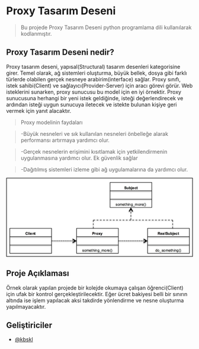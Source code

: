 # Proxy Tasarım Deseni
> Bu projede Proxy Tasarım Deseni python programlama dili kullanılarak kodlanmıştır.

## Proxy Tasarım Deseni nedir?
Proxy tasarım deseni, yapısal(Structural) tasarım desenleri kategorisine girer. Temel olarak, ağ sistemleri oluşturma, büyük bellek, dosya gibi farklı türlerde olabilen gerçek nesneye arabirim(interface) sağlar. Proxy sınıfı, istek sahibi(Client) ve sağlayıcı(Provider-Server) için aracı görevi görür. Web isteklerini sunarken, proxy sunucusu bu model için en iyi örnektir. Proxy sunucusuna herhangi bir yeni istek geldiğinde, isteği değerlendirecek ve ardından isteği uygun sunucuya iletecek ve istekte bulunan kişiye geri vermek için yanıt alacaktır.

> Proxy modelinin faydaları

> -Büyük nesneleri ve sık kullanılan nesneleri önbelleğe alarak performansı artırmaya yardımcı olur.

> -Gerçek nesnelerin erişimini kısıtlamak için yetkilendirmenin uygulanmasına yardımcı olur. Ek güvenlik sağlar

> -Dağıtılmış sistemleri izleme gibi ağ uygulamalarına da yardımcı olur.

![Algorithm schema](./proxy_diagram.jpg)

## Proje Açıklaması
Örnek olarak yapılan projede bir kolejde okumaya çalışan öğrenci(Client) için ufak bir kontrol gerçekleştirilecektir. Eğer ücret bakiyesi belli bir sınırın altında ise işlem yapılacak aksi takdirde yönlendirme ve nesne oluşturma yapılmayacaktır.


## Geliştiriciler
* [@kbskl](https://github.com/kbskl)